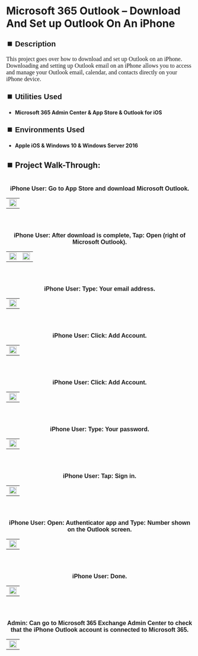 <h1>Microsoft 365 Outlook – Download And Set up Outlook On An iPhone</h1>


<h2 style="font-family: Arial, sans-serif; font-size: 20px; font-weight: bold; margin-top: 24px; margin-bottom: 12px;">
⏹️ Description</h2>

<p style="font-family: Georgia, serif; font-size: 16px; margin-top: 12px; margin-bottom: 12px;">
This project goes over how to download and set up Outlook on an iPhone. Downloading and setting up Outlook email on an iPhone allows you to access and manage your Outlook email, calendar, and contacts directly on your iPhone device. 
</b>



<h2 style="font-family: Arial, sans-serif; font-size: 20px; font-weight: bold; margin-top: 24px; margin-bottom: 12px;">
⏹️ Utilities Used</h2>
  
<p style="font-family: Georgia, serif; font-size: 16px; margin-top: 12px; margin-bottom: 12px;">
 
 - <b>Microsoft 365 Admin Center & App Store & Outlook for iOS</b>



<h2 style="font-family: Arial, sans-serif; font-size: 20px; font-weight: bold; margin-top: 24px; margin-bottom: 12px;"> 
⏹️ Environments Used </h2>

<p style="font-family: Georgia, serif; font-size: 16px; margin-top: 12px; margin-bottom: 12px;">
 
- <b>Apple iOS & Windows 10 & Windows Server 2016</b>



<h2 style="font-family: Arial, sans-serif; font-size: 20px; font-weight: bold; margin-top: 24px; margin-bottom: 12px;"> 
<h2>
⏹️ Project Walk-Through:</h2>
 <br/>


<div style="text-align:center;">
  <span style="font-family: Arial, sans-serif; font-size: 16px;"><b>iPhone User: Go to App Store and download Microsoft Outlook.</b></span>  
<br/>

<table>
  <tr>
    <td><img src="https://imgur.com/AypZ2Lb.png" height="100%" width="100%" /></td>
  </tr>
</table>

<br /><br />


<div style="text-align:center;">
  <span style="font-family: Arial, sans-serif; font-size: 16px;"><b>iPhone User: After download is complete, Tap: Open (right of Microsoft Outlook).</b></span>  
<br/>

<table>
  <tr>
    <td><img src="https://imgur.com/YkYIVlX.png" height="100%" width="100%" /></td>
    <td><img src="https://imgur.com/XpPWNpE.png" height="100%" width="100%" /></td>
  </tr>
</table>

<br /><br />


<div style="text-align:center;">
  <span style="font-family: Arial, sans-serif; font-size: 16px;"><b>iPhone User: Type: Your email address.</b></span>  
<br/>

<table>
  <tr>
    <td><img src="https://imgur.com/FWykxfv.png" height="100%" width="100%" /></td>
  </tr>
</table>

<br /><br />


<div style="text-align:center;">
  <span style="font-family: Arial, sans-serif; font-size: 16px;"><b>iPhone User: Click: Add Account.</b></span>  
<br/>

<table>
  <tr>
    <td><img src="https://imgur.com/8G9Q8tQ.png" height="100%" width="100%" /></td>
  </tr>
</table>

<br /><br />


<div style="text-align:center;">
  <span style="font-family: Arial, sans-serif; font-size: 16px;"><b>iPhone User: Click: Add Account.</b></span>  
<br/>

<table>
  <tr>
    <td><img src="https://imgur.com/0zXcD0X.png" height="100%" width="100%" /></td>
  </tr>
</table>

<br /><br />


<div style="text-align:center;">
  <span style="font-family: Arial, sans-serif; font-size: 16px;"><b>iPhone User: Type: Your password.</b></span>  
<br/>

<table>
  <tr>
    <td><img src="https://imgur.com/HNJ7cau.png" height="100%" width="100%" /></td>
  </tr>
</table>

<br /><br />


<div style="text-align:center;">
  <span style="font-family: Arial, sans-serif; font-size: 16px;"><b>iPhone User: Tap: Sign in.</b></span>  
<br/>

<table>
  <tr>
    <td><img src="https://imgur.com/RzUL5jz.png" height="100%" width="100%" /></td>
  </tr>
</table>

<br /><br />


<div style="text-align:center;">
  <span style="font-family: Arial, sans-serif; font-size: 16px;"><b>iPhone User: Open: Authenticator app and Type: Number shown on the Outlook screen.</b></span>  
<br/>

<table>
  <tr>
    <td><img src="https://imgur.com/LnMVgnG.png" height="100%" width="100%" /></td>
  </tr>
</table>

<br /><br />


<div style="text-align:center;">
  <span style="font-family: Arial, sans-serif; font-size: 16px;"><b>iPhone User: Done.</b></span>  
<br/>

<table>
  <tr>
    <td><img src="https://imgur.com/esA8QU8.png" height="100%" width="100%" /></td>
  </tr>
</table>

<br /><br />


<div style="text-align:center;">
  <span style="font-family: Arial, sans-serif; font-size: 16px;"><b>Admin: Can go to Microsoft 365 Exchange Admin Center to check that the iPhone Outlook account is connected to Microsoft 365.</b></span>  
<br/>

<table>
  <tr>
    <td><img src="https://imgur.com/3xu3eVS.png" height="100%" width="100%" /></td>
  </tr>
</table>

<br /><br />
